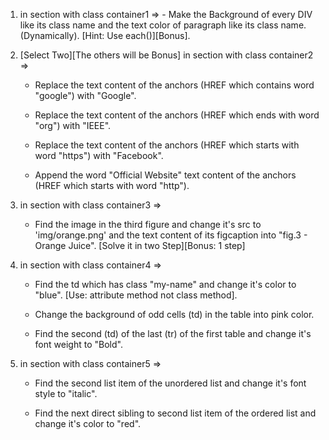 1. in section with class container1 => 
		- Make the Background of every DIV like its class name and the text color of paragraph like its class name. (Dynamically). [Hint: Use each()][Bonus].

2. [Select Two][The others will be Bonus]
   in section with class container2 => 
   - Replace the text content of the anchors (HREF which contains word "google") with "Google".

   - Replace the text content of the anchors (HREF which ends with word "org") with "IEEE".

   - Replace the text content of the anchors (HREF which starts with word "https") with "Facebook".

   - Append the word "Official Website" text content of the anchors (HREF which starts with word "http").


3. in section with class container3 =>
	- Find the image in the third figure and change it's src to 'img/orange.png' and the text content of its figcaption into "fig.3 - Orange Juice". 
	[Solve it in two Step][Bonus: 1 step]


4.  in section with class container4 =>
	- Find the td which has class "my-name" and change it's color to "blue". 
	[Use: attribute method not class method].

	- Change the background of odd cells (td) in the table into pink color.

	- Find the second (td) of the last (tr) of the first table and change it's font weight to "Bold".

5. in section with class container5 =>
	- Find the second list item of the unordered list and change it's font style to "italic".

	- Find the next direct sibling to second list item of the ordered list and change it's color to "red".

